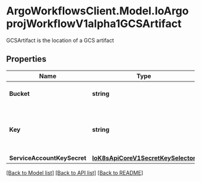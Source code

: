 # ArgoWorkflowsClient.Model.IoArgoprojWorkflowV1alpha1GCSArtifact
GCSArtifact is the location of a GCS artifact

## Properties

Name | Type | Description | Notes
------------ | ------------- | ------------- | -------------
**Bucket** | **string** | Bucket is the name of the bucket | [optional] 
**Key** | **string** | Key is the path in the bucket where the artifact resides | 
**ServiceAccountKeySecret** | [**IoK8sApiCoreV1SecretKeySelector**](IoK8sApiCoreV1SecretKeySelector.md) |  | [optional] 

[[Back to Model list]](../README.md#documentation-for-models) [[Back to API list]](../README.md#documentation-for-api-endpoints) [[Back to README]](../README.md)

